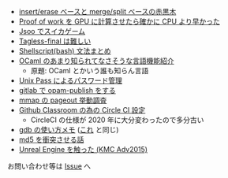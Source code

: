 - [insert/erase ベースと merge/split ベースの赤黒木](./rb-tree/rb-tree.md)
- [Proof of work を GPU に計算させたら確かに CPU より早かった](./cuda-pow/cuda-pow.md)
- [Jsoo でスイカゲーム](./jsoo-watermelon/jsoo-watermelon.md)
- [Tagless-final は難しい](./tagless-final/tagless-final.md)
- [Shellscript(bash) 文法まとめ](./bash-syntax/bash-syntax.md)
- [OCaml のあまり知られてなさそうな言語機能紹介](./ocaml-nobody-knows/ocaml-nobody-knows.md)
    - 原題: OCaml とかいう誰も知らん言語
- [Unix Pass によるパスワード管理](./unix-pass/unix-pass.md)
- [gitlab で opam-publish をする](./opam-publish/opam-publish.md)
- [mmap の pageout 挙動調査](./file-based-mmap/file-based-mmap.md)
- [Github Classroom の為の Circle CI 設定](https://github.com/taiseiKMC/github_education_with_circle_ci_document)
    - CircleCI の仕様が 2020 年に大分変わったので多分古い
- [gdb の使い方メモ](./gdb/gdb.md) ([これ](https://gist.github.com/taiseiKMC/a442462eaf3dc7b8cda56ce91f93357a/) と同じ)
- [md5 を衝突させる話](./md5-coll/md5-coll.md)
- [Unreal Engine を触った (KMC Adv2015)](https://taiseikmc.github.io/Adv2015/)

お問い合わせ等は [Issue](https://github.com/taiseiKMC/zakki/issues/new) へ
